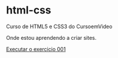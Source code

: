 # html-css
 Curso de HTML5 e CSS3 do CursoemVideo

 Onde estou aprendendo a criar sites.

 <a href="https://userwhoinc.github.io/html-css/exercicios/001/index.html" > Executar o exercicio 001 </a>
